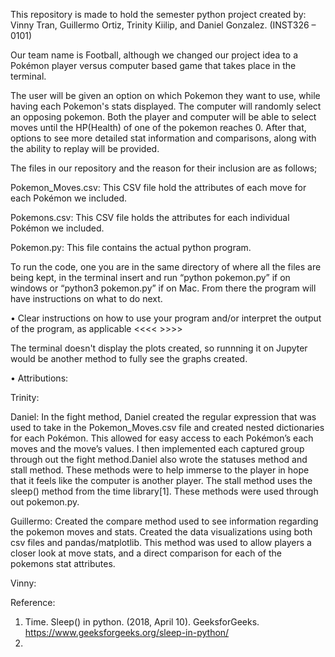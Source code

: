 This repository is made to hold the semester python project created by: Vinny Tran, Guillermo Ortiz, 
Trinity Kiilip, and Daniel Gonzalez. (INST326 – 0101)

Our team name is Football, although we changed our project idea to a Pokémon player versus computer 
based game that takes place in the terminal.  

The user will be given an option on which Pokemon they want to use, while having each Pokemon's stats 
displayed. The computer will randomly select an opposing pokemon. Both the player and computer will 
be able to select moves until the HP(Health) of one of the pokemon reaches 0. After that, options to 
see more detailed stat information and comparisons, along with the ability to replay will be provided.

The files in our repository and the reason for their inclusion are as follows;

Pokemon_Moves.csv:  This CSV file hold the attributes of each move for each Pokémon we included.

Pokemons.csv:       This CSV file holds the attributes for each individual Pokémon we included.

Pokemon.py:         This file contains the actual python program.


To run the code, one you are in the same directory of where all the files are being kept, in the 
terminal insert and run “python pokemon.py” if on windows or “python3 pokemon.py” if on Mac. From 
there the program will have instructions on what to do next.

• Clear instructions on how to use your program and/or interpret the output of the program, as applicable
<<<< >>>>


The terminal doesn't display the plots created, so runnning it on Jupyter would be another method to 
fully see the graphs created.

• Attributions: 

Trinity: 

Daniel: In the fight method, Daniel created the regular expression that was used to take in the Pokemon_Moves.csv file and created nested dictionaries for each Pokémon. This allowed for easy access to each Pokémon’s each 
moves and the move’s values. I then implemented each captured group through out the fight method.Daniel also wrote the statuses method and stall method. These methods were to help immerse to the player in hope that it feels like the computer is another player. The stall method uses the sleep() method from the time library[1]. These methods were used through out pokemon.py. 

Guillermo: Created the compare method used to see information regarding the pokemon moves and stats. Created 
the data visualizations using both csv files and pandas/matplotlib. This method was used to allow players a 
closer look at move stats, and a direct comparison for each of the pokemons stat attributes. 

Vinny:


Reference:
1.	Time. Sleep() in python. (2018, April 10). GeeksforGeeks. https://www.geeksforgeeks.org/sleep-in-python/ 
2.	


